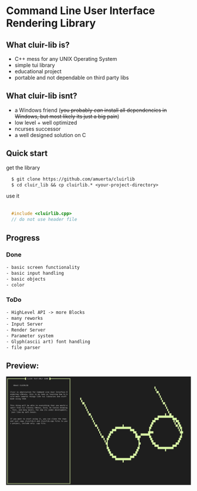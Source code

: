 # Command Line User Interface Rendering Library

## What cluir-lib is?
  
  + C++ mess for any UNIX Operating System
  + simple tui library
  + educational project
  + portable and not dependable on third party libs
  
## What cluir-lib isnt?

  + a Windows friend (~~you probably *can* install all dependencies in Windows, but most likely its just a big pain~~)
  + low level + well optimized 
  + ncurses successor
  + a well designed solution on C

## Quick start

get the library

```
  $ git clone https://github.com/amuerta/cluirlib
  $ cd cluir_lib && cp cluirlib.* <your-project-directory>

```

use it

```cpp

  #include <cluirlib.cpp>
  // do not use header file

```

## Progress

### Done 
    - basic screen functionality
    - basic input handling
    - basic objects
    - color
### ToDo
    - HighLevel API -> more Blocks
    - many reworks
    - Input Server
    - Render Server
    - Parameter system
    - Glyph(ascii art) font handling
    - file parser

## Preview:
![preview-1](/imgs/demo1.png)
